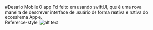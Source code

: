 #Desafio Mobile
O app Foi feito em usando swiftUI, que é uma nova maneira de descrever interface de usuário de forma reativa e nativa do ecossitema Apple.  
Reference-style: 
![alt text][logo]

[logo]: https://developer.apple.com/assets/elements/icons/swiftui/swiftui-96x96_2x.png "Logo SwiftUI"
